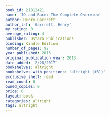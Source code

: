 ```yaml
---
book_id: 21012421
name: 'IQ and Race: The Complete Overview'
author: Henry Garrrett
author_l-f: 'Garrrett, Henry'
my_rating: 0
average_rating: 4
publisher: Ostara Publications
binding: Kindle Edition
number_of_pages: 92
year_published: 2013
original_publication_year: 2013
date_added: '2/28/2017'
bookshelves: altright
bookshelves_with_positions: 'altright (#81)'
exclusive_shelf: read
read_count: 0
owned_copies: 0
price: 0
layout: book
categories: altright
tags: altright
---
```

